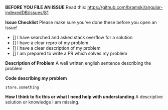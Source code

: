 **BEFORE YOU FILE AN ISSUE**
Read this: https://github.com/bramski/angular-indexedDB/issues/81

**Issue Checklist**
Please make sure you've done these before you open an issue!
- [] I have searched and asked stack overflow for a solution
- [] I have a clear repro of my problem
- [] I have a clear description of my problem
- [] I am prepared to write a PR which solves my problem

**Description of Problem**
A well written english sentence describing the problem

**Code describing my problem**
```
store.something
```

**How I think to fix this or what I need help with understanding**
A descriptive solution or knowledge I am missing.
